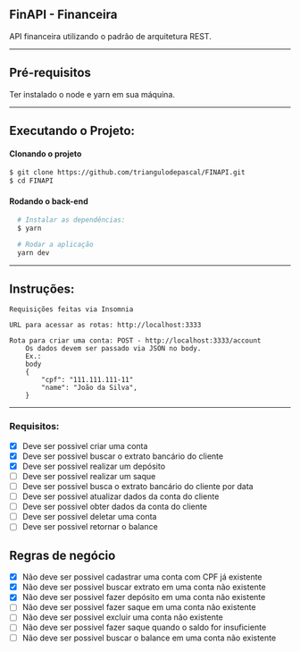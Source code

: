 ## FinAPI - Financeira

API financeira utilizando o padrão de arquitetura REST.

---

## Pré-requisitos

Ter instalado o node e yarn em sua máquina.

---

## Executando o Projeto:

#### Clonando o projeto

```sh
$ git clone https://github.com/triangulodepascal/FINAPI.git
$ cd FINAPI
```

#### Rodando o back-end

```sh
  # Instalar as dependências:
  $ yarn

  # Rodar a aplicação
  yarn dev
```

---

## Instruções:

    Requisições feitas via Insomnia

    URL para acessar as rotas: http://localhost:3333

    Rota para criar uma conta: POST - http://localhost:3333/account
        Os dados devem ser passado via JSON no body.
        Ex.:
        body
        {
            "cpf": "111.111.111-11"
            "name": "João da Silva",
        }

---

### Requisitos:

- [x] Deve ser possivel criar uma conta
- [x] Deve ser possivel buscar o extrato bancário do cliente
- [x] Deve ser possivel realizar um depósito
- [ ] Deve ser possivel realizar um saque
- [ ] Deve ser possivel busca o extrato bancário do cliente por data
- [ ] Deve ser possivel atualizar dados da conta do cliente
- [ ] Deve ser possivel obter dados da conta do cliente
- [ ] Deve ser possivel deletar uma conta
- [ ] Deve ser possivel retornar o balance

## Regras de negócio

- [x] Não deve ser possivel cadastrar uma conta com CPF já existente
- [x] Não deve ser possivel buscar extrato em uma conta não existente
- [x] Não deve ser possivel fazer depósito em uma conta não existente
- [ ] Não deve ser possivel fazer saque em uma conta não existente
- [ ] Não deve ser possivel excluir uma conta não existente
- [ ] Não deve ser possivel fazer saque quando o saldo for insuficiente
- [ ] Não deve ser possivel buscar o balance em uma conta não existente
